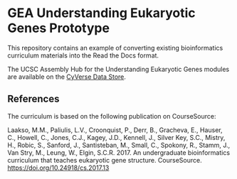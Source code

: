 GEA Understanding Eukaryotic Genes Prototype
===============================================

This repository contains an example of converting existing bioinformatics
curriculum materials into the Read the Docs format.


The UCSC Assembly Hub for the Understanding Eukaryotic Genes modules are 
available on the [CyVerse Data Store](https://de.cyverse.org/anon-files/iplant/home/shared/gea/understanding-eukaryotic-genes-demo/ueg-browser.html).



References
---------------

The curriculum is based on the following publication on CourseSource:

Laakso, M.M., Paliulis, L.V., Croonquist, P., Derr, B., Gracheva, E., Hauser, 
C., Howell, C., Jones, C.J., Kagey, J.D., Kennell, J., Silver Key, S.C., 
Mistry, H., Robic, S., Sanford, J., Santisteban, M., Small, C., Spokony, R., 
Stamm, J., Van Stry, M., Leung, W., Elgin, S.C.R. 2017. An undergraduate 
bioinformatics curriculum that teaches eukaryotic gene structure. CourseSource. 
https://doi.org/10.24918/cs.2017.13


